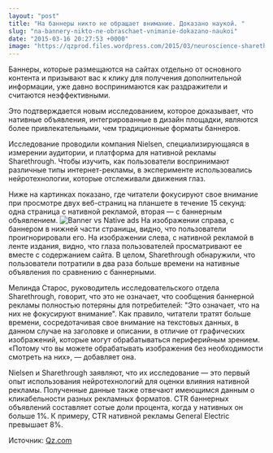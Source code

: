 ```yaml
---
layout: "post"
title: "На баннеры никто не обращает внимание. Доказано наукой. "
slug: "na-bannery-nikto-ne-obraschaet-vnimanie-dokazano-naukoi"
date: "2015-03-16 20:27:53 +0000"
image: "https://qzprod.files.wordpress.com/2015/03/neuroscience-sharethrough-nielsen-banner-native-ads.jpg?w=1600"
---
```


Баннеры, которые размещаются на сайтах отдельно от основного контента и призывают вас к клику для получения дополнительной информации, уже давно воспринимаются как раздражители и считаются неэффективными. 

Это подтверждается новым исследованием, которое доказывает, что  нативные объявления, интегрированные в дизайн площадки, являются более привлекательными, чем традиционные форматы баннеров.

Исследование проводили компания Nielsen, специализирующаяся в измерении аудитории, и платформа для нативной рекламы Sharethrough. Чтобы изучить, как пользователи воспринимают различные типы интернет-рекламы, в эксперименте использовались нейротехнологии, которые отслеживали движения глаз.

Ниже на картинках показано, где читатели фокусируют свое внимание при просмотре двух веб-страниц на планшете в течение 15 секунд: одна страница с нативной рекламой, вторая — с баннерным объявлением. 
![Banner vs Native ads](https://docs.google.com/file/d/0B80TBMonBhModVlXTk1aNjZtX2c/edit")
На изображении справа, с баннером в нижней части страницы, видно, что пользователи проигнорировали его. На изображении слева, с нативной рекламой в ленте издания, видно, что глаза пользователей просматривают ее вместе с содержанием сайта. 
В целом, Sharethrough обнаружили, что пользователи потратили в два раза больше времени на нативные объявления по сравнению с баннерными.

Мелинда Старос, руководитель исследовательского отдела Sharethrough, говорит, что это не означает, что сообщения баннерной рекламы полностью потеряны для потребителей: "Это означает, что на них не фокусируют внимание". 
Как правило, читатели тратят больше времени, сосредотачивая свое внимание на текстовых данных, в данном случае на заголовке и описании, в отличие от графических изображений, которые могут обрабатываться периферийным зрением. «Потому что вы можете обрабатывать изображения без необходимости смотреть на них», — добавляет она.

Nielsen и Sharethrough заявляют, что их исследование — это первый опыт использования нейротехнологий для оценки влияния нативной рекламы. Полученные данные также отвечают имеющимся данным о кликабельности разных рекламных форматов. CTR баннерных объявлений составляет сотые доли процента, когда у нативных он больше 1%. К примеру, CTR нативной рекламы General Electric превышает 8%.

Источник: [Qz.com](http://qz.com/359077/scientific-proof-that-no-one-pays-attention-to-banner-ads/)
